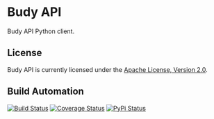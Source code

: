 # Budy API

Budy API Python client.

## License

Budy API is currently licensed under the [Apache License, Version 2.0](http://www.apache.org/licenses/).

## Build Automation

[![Build Status](https://travis-ci.org/hivesolutions/budy_api.png?branch=master)](https://travis-ci.org/hivesolutions/budy_api)
[![Coverage Status](https://coveralls.io/repos/hivesolutions/budy_api/badge.png?branch=master)](https://coveralls.io/r/hivesolutions/budy_api?branch=master)
[![PyPi Status](https://img.shields.io/pypi/v/budy_api.png)](https://pypi.python.org/pypi/budy_api)
